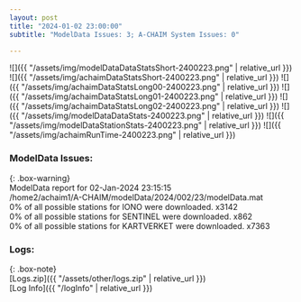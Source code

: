 ```yaml
---
layout: post
title: "2024-01-02 23:00:00"
subtitle: "ModelData Issues: 3; A-CHAIM System Issues: 0"

---
```


![]({{ "/assets/img/modelDataDataStatsShort-2400223.png" | relative_url }})
![]({{ "/assets/img/achaimDataStatsShort-2400223.png" | relative_url }})
![]({{ "/assets/img/achaimDataStatsLong00-2400223.png" | relative_url }})
![]({{ "/assets/img/achaimDataStatsLong01-2400223.png" | relative_url }})
![]({{ "/assets/img/achaimDataStatsLong02-2400223.png" | relative_url }})
![]({{ "/assets/img/modelDataDataStats-2400223.png" | relative_url }})
![]({{ "/assets/img/modelDataStationStats-2400223.png" | relative_url }})
![]({{ "/assets/img/achaimRunTime-2400223.png" | relative_url }})


### ModelData Issues:  
  
{: .box-warning}  
 ModelData report for 02-Jan-2024 23:15:15   
 /home2/achaim1/A-CHAIM/modelData/2024/002/23/modelData.mat   
 0% of all possible stations for IONO were downloaded. x3142   
 0% of all possible stations for SENTINEL were downloaded. x862   
 0% of all possible stations for KARTVERKET were downloaded. x7363   
  


### Logs:  
  
{: .box-note}  
[Logs.zip]({{ "/assets/other/logs.zip" | relative_url }})  
[Log Info]({{ "/logInfo" | relative_url }})  
